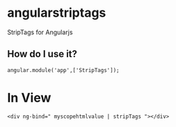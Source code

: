 # angularstriptags
StripTags for Angularjs


## How do I use it?

```
angular.module('app',['StripTags']);
```

# In View

```
<div ng-bind=" myscopehtmlvalue | stripTags "></div>
```
